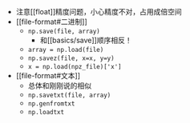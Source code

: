 - 注意[[float]]精度问题，小心精度不对，占用成倍空间
- [[file-format#二进制]]
  - `np.save(file, array)`
    - 和[[basics/save]]顺序相反！
  - `array = np.load(file)`
  - `np.savez(file, x=x, y=y)`
  - `x = np.load(npz_file)['x']`
- [[file-format#文本]]
  - 总体和刚刚说的相似
  - `np.savetxt(file, array)`
  - `np.genfromtxt`
  - `np.loadtxt`
